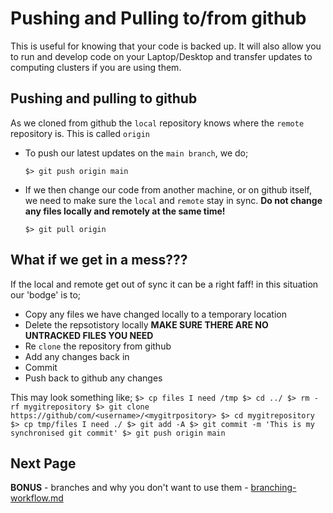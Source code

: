 # Pushing and Pulling to/from github

This is useful for knowing that your code is backed up. It will also allow you
to run and develop code on your Laptop/Desktop and transfer updates to
computing clusters if you are using them.


## Pushing and pulling to github
As we cloned from github the `local` repository knows where the `remote`
repository is. This is called `origin`

* To push our latest updates on the `main branch`, we do;
    ```shell
    $> git push origin main
    ```

* If we then change our code from another machine, or on github itself, we need
to make sure the `local` and `remote` stay in sync. **Do not change any
files locally and remotely at the same time!**
    ```shell
    $> git pull origin
    ```

## What if we get in a mess???
If the local and remote get out of sync it can be a right faff! in this
situation our 'bodge' is to;
* Copy any files we have changed locally to a temporary location
* Delete the repsotistory locally **MAKE SURE THERE ARE NO UNTRACKED FILES YOU NEED**
* Re `clone` the repository from github
* Add any changes back in
* Commit
* Push back to github any changes

This may look something like;
    ```
    $> cp files I need /tmp
    $> cd ../
    $> rm -rf mygitrepository
    $> git clone https://github/com/<username>/<mygitrpository>
    $> cd mygitrepository
    $> cp tmp/files I need ./
    $> git add -A
    $> git commit -m 'This is my synchronised git commit'
    $> git push origin main
    ```


## Next Page
**BONUS** - branches and why you don't want to use them - [branching-workflow.md](branching-workflow.md)

